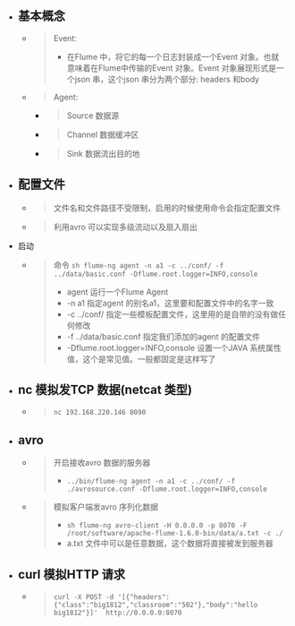 


- ## 基本概念
    - > Event: 
        > - 在Flume 中，将它的每一个日志封装成一个Event 对象。也就意味着在Flume中传输的Event 对象。Event 对象展现形式是一个json 串，这个json 串分为两个部分: headers 和body
    - > Agent: 
        - > Source  数据源
        - > Channel  数据缓冲区
        - > Sink  数据流出目的地

- ## 配置文件
    - > 文件名和文件路径不受限制，启用的时候使用命令会指定配置文件
    - > 利用avro 可以实现多级流动以及扇入扇出





- 启动
    - > 命令 `sh flume-ng agent -n a1 -c ../conf/ -f ../data/basic.conf -Dflume.root.logger=INFO,console`
        > - agent  运行一个Flume Agent
        > -  -n a1 指定agent 的别名a1，这里要和配置文件中的名字一致
        > - -c ../conf/   指定一些模板配置文件，这里用的是自带的没有做任何修改
        > - -f ../data/basic.conf  指定我们添加的agent 的配置文件
        > - -Dflume.root.logger=INFO,console  设置一个JAVA 系统属性值，这个是常见值。一般都固定是这样写了


- ## nc 模拟发TCP 数据(netcat 类型)
    - > `nc 192.168.220.146 8090`

- ## avro 
    - > 开启接收avro 数据的服务器
        > - `../bin/flume-ng agent -n a1 -c ../conf/ -f ./avrosource.conf -Dflume.root.logger=INFO,console`
    - > 模拟客户端发avro 序列化数据
        > - `sh flume-ng avro-client -H 0.0.0.0 -p 8070 -F /root/software/apache-flume-1.6.0-bin/data/a.txt -c ./`
        > - a.txt 文件中可以是任意数据，这个数据将直接被发到服务器


- ## curl 模拟HTTP 请求
    - > `curl -X POST -d '[{"headers":{"class":"big1812","classroom":"502"},"body":"hello big1812"}]'  http://0.0.0.0:8070`

